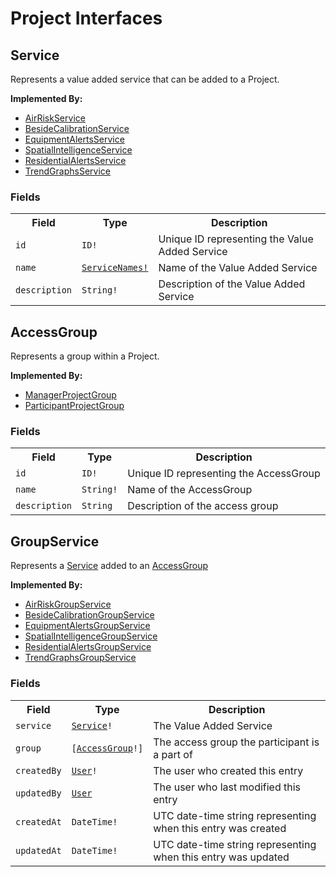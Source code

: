# Project Interfaces

## Service

Represents a value added service that can be added to a Project.

**Implemented By:**

-   [AirRiskService](./objects.md#airriskservice)
-   [BesideCalibrationService](./objects.md#besidecalibrationservice)
-   [EquipmentAlertsService](./objects.md#equipmentalertsservice)
-   [SpatialIntelligenceService](./objects.md#spatialintelligenceservice)
-   [ResidentialAlertsService](./objects.md#residentialalertsservice)
-   [TrendGraphsService](./objects.md#trendgraphsservice)

### Fields

<table>
    <tr>
        <th nowrap>Field</th>
        <th nowrap>Type</th>
        <th nowrap>Description</th>
    </tr>
    <tr>
        <td nowrap><code>id</code></td>
        <td nowrap><code>ID!</code></td>
        <td>Unique ID representing the Value Added Service</td>
    </tr>
    <tr>
        <td nowrap><code>name</code></td>
        <td nowrap><code><a href="./enums.html#servicenames">ServiceNames!</a></code></td>
        <td>Name of the Value Added Service</td>
    </tr>
    <tr>
        <td nowrap><code>description</code></td>
        <td nowrap><code>String!</code></td>
        <td>Description of the Value Added Service</td>
    </tr>
</table>

## AccessGroup

Represents a group within a Project.

**Implemented By:**

-   [ManagerProjectGroup](./objects.md#managerprojectgroup)
-   [ParticipantProjectGroup](./objects.md#participantprojectgroup)

### Fields

<table>
    <tr>
        <th nowrap>Field</th>
        <th nowrap>Type</th>
        <th nowrap>Description</th>
    </tr>
    <tr>
        <td nowrap><code>id</code></td>
        <td nowrap><code>ID!</code></td>
        <td>Unique ID representing the AccessGroup</td>
    </tr>
    <tr>
        <td nowrap><code>name</code></td>
        <td nowrap><code>String!</code></td>
        <td>Name of the AccessGroup</td>
    </tr>
    <tr>
        <td nowrap><code>description</code></td>
        <td nowrap><code>String</code></td>
        <td>Description of the access group</td>
    </tr>
</table>

## GroupService

Represents a [Service](#service) added to an [AccessGroup](#accessgroup)

**Implemented By:**

-   [AirRiskGroupService](./objects.md#airriskgroupservice)
-   [BesideCalibrationGroupService](./objects.md#besidecalibrationgroupservice)
-   [EquipmentAlertsGroupService](./objects.md#equipmentalertsgroupservice)
-   [SpatialIntelligenceGroupService](./objects.md#spatialintelligencegroupservice)
-   [ResidentialAlertsGroupService](./objects.md#residentialalertsgroupservice)
-   [TrendGraphsGroupService](./objects.md#trendgraphsgroupservice)

### Fields

<table>
    <tr>
        <th nowrap>Field</th>
        <th nowrap>Type</th>
        <th nowrap>Description</th>
    </tr>
    <tr>
        <td nowrap><code>service</code></td>
        <td nowrap><code><a href="./interfaces.html#service">Service</a>!</code></td>
        <td>The Value Added Service</td>
    </tr>
    <tr>
        <td nowrap><code>group</code></td>
        <td nowrap><code>[<a href="#accessgroup">AccessGroup</a>!]</code></td>
        <td>The access group the participant is a part of</td>
    </tr>
    <tr>
        <td nowrap><code>createdBy</code></td>
        <td nowrap><code><a href="../userManagement/userObjects.html#user">User</a>!</code></td>
        <td>The user who created this entry</td>
    </tr>
    <tr>
        <td nowrap><code>updatedBy</code></td>
        <td nowrap><code><a href="../userManagement/userObjects.html#user">User</a></code></td>
        <td>The user who last modified this entry</td>
    </tr>
    <tr>
        <td nowrap><code>createdAt</code></td>
        <td nowrap><code>DateTime!</code></td>
        <td>UTC date-time string representing when this entry was created</td>
    </tr>
    <tr>
        <td nowrap><code>updatedAt</code></td>
        <td nowrap><code>DateTime!</code></td>
        <td>UTC date-time string representing when this entry was updated</td>
    </tr>
</table>